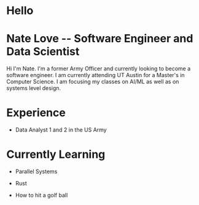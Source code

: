 
# Hello


# Nate Love -- Software Engineer and Data Scientist





Hi I'm Nate. I'm a former Army Officer and currently looking to become a software engineer. I am currently attending UT Austin for a Master's in Computer Science. I am focusing my classes on AI/ML as well as on systems level design.





# Experience


- Data Analyst 1 and 2 in the US Army


# Currently Learning

- Parallel Systems

- Rust

- How to hit a golf ball
